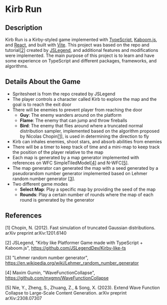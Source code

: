 # Kirb Run
## Description
Kirb Run is a Kirby-styled game implemented with [TypeScript](https://www.typescriptlang.org/), [Kaboom.js](https://kaboomjs.com/), and [React](https://react.dev/), and built with [Vite](https://vitejs.dev/). This project was based on the repo and tutorial[[2](https://github.com/Chengz176/kirby-style-game/edit/game/README.md#references)] created by [JSLegend](https://github.com/JSLegendDev), and additional features and modifications were implemented. The main purpose of this project is to learn and have some experience on TypeScript and different packages, frameworks, and algorithms.

## Details About the Game
- Spritesheet is from the repo created by JSLegend
- The player controls a character called Kirb to explore the map and the goal is to reach the exit door
- There will be enemies to prevent player from reaching the door
  - **Guy**: The enemy wanders around on the platform
  - **Flame**: The enemy that can jump and throw fireballs
  - **Bird**: The enemy that flies around where a truncated normal distribution sampler, implemented based on the algorithm proposed by Nicolas Chopin[[1](https://github.com/Chengz176/kirby-style-game/edit/game/README.md#references)], is used in determining the direction to fly
- Kirb can inhales enemies, shoot stars, and absorb abilities from enemies
- There will be a timer to keep track of time and a mini-map to keep track the position of the player relative to the map
- Each map is generated by a map generator implemented with references on WFC SimpleTiledModel[[4](https://github.com/Chengz176/kirby-style-game/edit/game/README.md#references)] and N-WFC[[5](https://github.com/Chengz176/kirby-style-game/edit/game/README.md#references)].
- The map generator can generated the map with a seed generated by a pseudorandom number generator implemented based on Lehmer random number generator [[3](https://github.com/Chengz176/kirby-style-game/edit/game/README.md#references)].
- Two different game modes
  - **Select Map**: Play a specific map by providing the seed of the map
  - **Rounds**: Play a certain number of rounds where the map of each round is generated by the generator 

## References
[1] Chopin, N. (2012). Fast simulation of truncated Gaussian distributions. arXiv preprint arXiv:1201.6140

[2] JSLegend, "Kirby like Platformer Game made with TypeScript + Kaboom.js", https://github.com/JSLegendDev/Kirby-like-ts

[3] "Lehmer random number generator", https://en.wikipedia.org/wiki/Lehmer_random_number_generator

[4] Maxim Gumin, "WaveFunctionCollapse", https://github.com/mxgmn/WaveFunctionCollapse

[5] Nie, Y., Zheng, S., Zhuang, Z., & Song, X. (2023). Extend Wave Function Collapse to Large-Scale Content Generation. arXiv preprint arXiv:2308.07307



